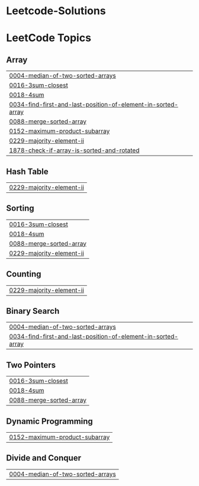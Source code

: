 # Leetcode-Solutions
<!---LeetCode Topics Start-->
# LeetCode Topics
## Array
|  |
| ------- |
| [0004-median-of-two-sorted-arrays](https://github.com/vikram-rakate/Leetcode-Solutions/tree/master/0004-median-of-two-sorted-arrays) |
| [0016-3sum-closest](https://github.com/vikram-rakate/Leetcode-Solutions/tree/master/0016-3sum-closest) |
| [0018-4sum](https://github.com/vikram-rakate/Leetcode-Solutions/tree/master/0018-4sum) |
| [0034-find-first-and-last-position-of-element-in-sorted-array](https://github.com/vikram-rakate/Leetcode-Solutions/tree/master/0034-find-first-and-last-position-of-element-in-sorted-array) |
| [0088-merge-sorted-array](https://github.com/vikram-rakate/Leetcode-Solutions/tree/master/0088-merge-sorted-array) |
| [0152-maximum-product-subarray](https://github.com/vikram-rakate/Leetcode-Solutions/tree/master/0152-maximum-product-subarray) |
| [0229-majority-element-ii](https://github.com/vikram-rakate/Leetcode-Solutions/tree/master/0229-majority-element-ii) |
| [1878-check-if-array-is-sorted-and-rotated](https://github.com/vikram-rakate/Leetcode-Solutions/tree/master/1878-check-if-array-is-sorted-and-rotated) |
## Hash Table
|  |
| ------- |
| [0229-majority-element-ii](https://github.com/vikram-rakate/Leetcode-Solutions/tree/master/0229-majority-element-ii) |
## Sorting
|  |
| ------- |
| [0016-3sum-closest](https://github.com/vikram-rakate/Leetcode-Solutions/tree/master/0016-3sum-closest) |
| [0018-4sum](https://github.com/vikram-rakate/Leetcode-Solutions/tree/master/0018-4sum) |
| [0088-merge-sorted-array](https://github.com/vikram-rakate/Leetcode-Solutions/tree/master/0088-merge-sorted-array) |
| [0229-majority-element-ii](https://github.com/vikram-rakate/Leetcode-Solutions/tree/master/0229-majority-element-ii) |
## Counting
|  |
| ------- |
| [0229-majority-element-ii](https://github.com/vikram-rakate/Leetcode-Solutions/tree/master/0229-majority-element-ii) |
## Binary Search
|  |
| ------- |
| [0004-median-of-two-sorted-arrays](https://github.com/vikram-rakate/Leetcode-Solutions/tree/master/0004-median-of-two-sorted-arrays) |
| [0034-find-first-and-last-position-of-element-in-sorted-array](https://github.com/vikram-rakate/Leetcode-Solutions/tree/master/0034-find-first-and-last-position-of-element-in-sorted-array) |
## Two Pointers
|  |
| ------- |
| [0016-3sum-closest](https://github.com/vikram-rakate/Leetcode-Solutions/tree/master/0016-3sum-closest) |
| [0018-4sum](https://github.com/vikram-rakate/Leetcode-Solutions/tree/master/0018-4sum) |
| [0088-merge-sorted-array](https://github.com/vikram-rakate/Leetcode-Solutions/tree/master/0088-merge-sorted-array) |
## Dynamic Programming
|  |
| ------- |
| [0152-maximum-product-subarray](https://github.com/vikram-rakate/Leetcode-Solutions/tree/master/0152-maximum-product-subarray) |
## Divide and Conquer
|  |
| ------- |
| [0004-median-of-two-sorted-arrays](https://github.com/vikram-rakate/Leetcode-Solutions/tree/master/0004-median-of-two-sorted-arrays) |
<!---LeetCode Topics End-->